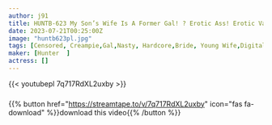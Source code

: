 ```yaml
---
author: j91
title: HUNTB-623 My Son’s Wife Is A Former Gal! ? Erotic Ass! Erotic Valley! Erotic Waist! Although I Am A Father-in-law, The Limit Of Patience! While There Is No Son, I Poke My Gal Daughter-in-law Until She Goes Crazy!
date: 2023-07-21T00:25:00Z
image: "huntb623pl.jpg"
tags: [Censored, Creampie,Gal,Nasty, Hardcore,Bride, Young Wife,Digital Mosaic	]
maker: [Hunter  ]
actress: []
---
```



{{< youtubepl 7q717RdXL2uxby >}}
###

{{% button href="https://streamtape.to/v/7q717RdXL2uxby" icon="fas fa-download" %}}download this video{{% /button %}}
